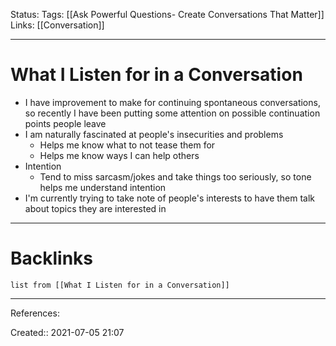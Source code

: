 Status:
Tags: [[Ask Powerful Questions- Create Conversations That Matter]]
Links: [[Conversation]]
___
# What I Listen for in a Conversation
- I have improvement to make for continuing spontaneous conversations, so recently I have been putting some attention on possible continuation points people leave
- I am naturally fascinated at people's insecurities and problems
	- Helps me know what to not tease them for
	- Helps me know ways I can help others
- Intention
	- Tend to miss sarcasm/jokes and take things too seriously, so tone helps me understand intention
- I'm currently trying to take note of people's interests to have them talk about topics they are interested in
___
# Backlinks
```dataview
list from [[What I Listen for in a Conversation]]
```
___
References: 

Created:: 2021-07-05 21:07
